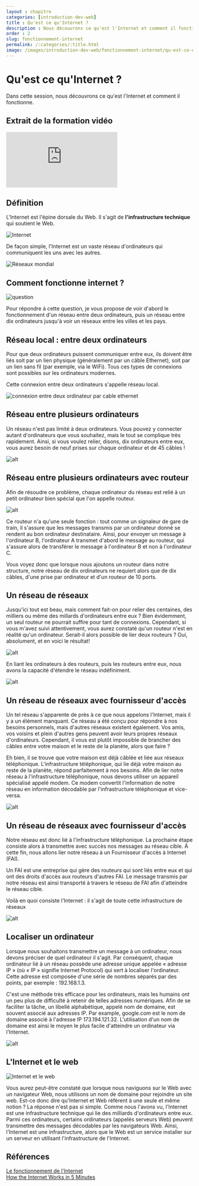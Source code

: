 ```yaml
---
layout : chapitre
categories: [introduction-dev-web]
title : Qu'est ce qu'Internet ? 
description : Nous découvrons ce qu'est l'Internet et comment il fonctionne.
order : 2
slug: fonctionnement-internet
permalink: /:categories/:title.html
image: /images/introduction-dev-web/fonctionnement-internet/qu-est-ce-qu-internet.png
---
```

# Qu'est ce qu'Internet ? 

<!-- note --> 

Dans cette session, nous découvrons ce qu'est l'Internet et comment il fonctionne.

<!-- end note -->

## Extrait de la formation vidéo
<div class="video-container">
<iframe   src="https://www.youtube.com/embed/7WA_OV7fPxs" title="YouTube video player" frameborder="0" allow="accelerometer; autoplay; clipboard-write; encrypted-media; gyroscope; picture-in-picture" allowfullscreen></iframe>
</div>
    
## Définition

<!-- g layout : t 7-3 5-9 p-50  -->

L'Internet est l'épine dorsale du Web. Il s'agit de **l'infrastructure technique**  qui soutient le Web.
      
![Internet](../images/introduction-dev-web/fonctionnement-internet/épine-dorsale.jpg)
   
<!-- new slide -->

<!-- g layout : t 6-5 6-9 -->

 De façon simple, l'Internet est un vaste réseau d'ordinateurs qui communiquent les uns avec les autres.

![Réseaux mondial](../images/introduction-dev-web/fonctionnement-internet/reseau-mondial.jpg)

## Comment fonctionne internet ?

<!-- g layout : t 12-9 -->

![question](../images/prof/questions.png)

<!-- note -->

Pour répondre à cette question, je vous propose de voir d'abord le fonctionnement d'un réseau entre deux ordinateurs, puis un réseau entre dix ordinateurs jusqu'à voir un réseaux entre les villes et les pays. 

<!-- end note -->

## Réseau local : entre deux ordinateurs

<!-- g layout : t 12-5 p-0 -->

<!-- note -->

Pour que deux ordinateurs puissent communiquer entre eux, ils doivent être liés soit par un lien physique (généralement par un câble Ethernet), soit par un lien sans fil (par exemple, via le WiFi). Tous ces types de connexions sont possibles sur les ordinateurs modernes. 

Cette connexion entre deux ordinateurs s'appelle réseau local.

<!-- end note -->

![connexion entre deux ordinateur par cable ethernet](../images/introduction-dev-web/fonctionnement-internet/réseau-de-base.png)

## Réseau entre plusieurs ordinateurs

<!-- g layout : t 12-9 p-0  -->

<!-- note -->

Un réseau n'est pas limité à deux ordinateurs. Vous pouvez y connecter autant d'ordinateurs que vous souhaitez, mais le tout se complique très rapidement. Ainsi, si vous voulez relier, disons, dix ordinateurs entre eux, vous aurez besoin de neuf prises sur chaque ordinateur et de 45 câbles !

<!-- end note -->

![alt](../images/introduction-dev-web/fonctionnement-internet/internet-schema-2.png)

## Réseau entre plusieurs ordinateurs avec routeur

<!-- g layout : t 12-9 p-0 -->

<!-- note -->

Afin de résoudre ce problème, chaque ordinateur du réseau est relié à un petit ordinateur bien spécial que l'on appelle routeur. 

<!-- end note -->

![alt](../images/introduction-dev-web/fonctionnement-internet/internet-schema-3.png)

<!-- note -->

Ce routeur n'a qu'une seule fonction : tout comme un signaleur de gare de train, il s'assure que les messages transmis par un ordinateur donné se rendent au bon ordinateur destinataire. Ainsi, pour envoyer un message à l'ordinateur B, l'ordinateur A transmet d'abord le message au routeur, qui s'assure alors de transférer le message à l'ordinateur B et non à l'ordinateur C.

Vous voyez donc que lorsque nous ajoutons un routeur dans notre structure, notre réseau de dix ordinateurs ne requiert alors que de dix câbles, d'une prise par ordinateur et d'un routeur de 10 ports.

<!-- end note -->

## Un réseau de réseaux 

<!-- g layout : t 12-9 p-0 -->

<!-- note -->

Jusqu'ici tout est beau, mais comment fait-on pour relier des centaines, des milliers ou même des millards d'ordinateurs entre eux ? Bien évidemment, un seul routeur ne pourrait suffire pour tant de connexions. Cependant, si vous m'avez suivi attentivement, vous aurez constaté qu'un routeur n'est en réalité qu'un ordinateur. Serait-il alors possible de lier deux routeurs ? Oui, absolument, et en voici le résultat!

<!-- end note -->

![alt](../images/introduction-dev-web/fonctionnement-internet/internet-schema-4.png)

<!-- new slide -->

<!-- g layout : t 12-9 p-0 -->

<!-- note -->

En liant les ordinateurs à des routeurs, puis les routeurs entre eux, nous avons la capacité d'étendre le réseau indéfiniment.

<!-- end note -->

![alt](../images/introduction-dev-web/fonctionnement-internet/internet-schema-5.png)

## Un réseau de réseaux avec fournisseur d'accès

<!-- g layout : t 12-9 p-0 -->

<!-- note -->

Un tel réseau s'apparente de près à ce que nous appelons l'Internet, mais il y a un élément manquant. Ce réseau a été conçu pour répondre à nos besoins personnels, mais d'autres réseaux existent également. Vos amis, vos voisins et plein d'autres gens peuvent avoir leurs propres réseaux d'ordinateurs. Cependant, il vous est plutôt impossible de brancher des câbles entre votre maison et le reste de la planète, alors que faire ? 

Eh bien, il se trouve que votre maison est déjà câblée et liée aux réseaux téléphonique. L'infrastructure téléphonique, qui lie déjà votre maison au reste de la planète, répond parfaitement à nos besoins. Afin de lier notre réseau à l'infrastructure téléphonique, nous devons utiliser un appareil spécialisé appelé modem. Ce modem convertit l'information de notre réseau en information décodable par l'infrastructure téléphonique et vice-versa.

<!-- end note -->

![alt](../images/introduction-dev-web/fonctionnement-internet/internet-schema-6.png)

## Un réseau de réseaux avec fournisseur d'accès

<!-- g layout : t 12-9 p-0 -->

<!-- note -->

Notre réseau est donc lié à l'infrastructure téléphonique. La prochaine étape consiste alors à transmettre avec succès nos messages au réseau cible. À cette fin, nous allons lier notre réseau à un Fournisseur d'accès à Internet (FAI).      

Un FAI est une entreprise qui gère des routeurs qui sont liés entre eux et qui ont des droits d'accès aux routeurs d'autres FAI. Le message transmis par notre réseau est ainsi transporté à travers le réseau de FAI afin d'atteindre le réseau cible. 

Voilà en quoi consiste l'Internet : il s'agit de toute cette infrastructure de réseaux

<!-- end note -->

![alt](../images/introduction-dev-web/fonctionnement-internet/internet-schema-7.png)


## Localiser un ordinateur

<!-- g layout : t 12-7  -->

<!-- note -->

Lorsque nous souhaitons transmettre un message à un ordinateur, nous devons préciser de quel ordinateur il s'agit. Par conséquent, chaque ordinateur lié à un réseau possède une adresse unique appelée « adresse IP » (où « IP » signifie Internet Protocol) qui sert à localiser l'ordinateur. Cette adresse est composée d'une série de nombres séparés par des points, par exemple : 192.168.1.3.

C'est une méthode très efficace pour les ordinateurs, mais les humains ont un peu plus de difficulté à retenir de telles adresses numériques. Afin de se faciliter la tâche, un libellé alphabétique, appelé nom de domaine, est souvent associé aux adresses IP. Par example, google.com est le nom de domaine associé à l'adresse IP 173.194.121.32. L'utilisation d'un nom de domaine est ainsi le moyen le plus facile d'atteindre un ordinateur via l'Internet.

<!-- end note -->

![alt](../images/introduction-dev-web/fonctionnement-internet/dns-ip.png)

## L'Internet et le web

<!-- g layout : t 12-7 -->

![Internet et le web](../images/introduction-dev-web/fonctionnement-internet/internet-vs-web.jpg)

<!-- note -->

Vous aurez peut-être constaté que lorsque nous naviguons sur le Web avec un navigateur Web, nous utilisons un nom de domaine pour rejoindre un site web. Est-ce donc dire qu'Internet et Web réfèrent à une seule et même notion ? La réponse n'est pas si simple. Comme nous l'avons vu, l'Internet est une infrastructure technique qui lie des milliards d'ordinateurs entre eux. Parmi ces ordinateurs, certains ordinateurs (appelés serveurs Web) peuvent transmettre des messages décodables par les navigateurs Web. Ainsi, l'Internet est une infrastructure, alors que le Web est un service installer sur un serveur en  utilisant l'infrastructure de l'Internet.

<!-- end note -->

## Références

<!-- g layout : t 12-9 -->

[Le fonctionnement de l'Internet](https://developer.mozilla.org/fr/docs/Learn/Common_questions/How_does_the_Internet_work)  
[How the Internet Works in 5 Minutes](https://www.youtube.com/watch?v=7_LPdttKXPc)
